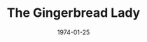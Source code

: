 ---
title: The Gingerbread Lady
date: 1974-01-25
closing_date: 1974-02-09
layout: productions
playbill:
Theatre: Theatre Jacksonville
Venue: Little Theatre
cast:
- Jimmy Perry: Marshall Grauer
- Manuel: Tom Rush
- Toby Landau: Betty Mastroianni
- Evy Meara: Mardie Kelly
- Polly Meara: Andrea Unger
- Lou Tanner: Ernie Mastroianni
crew:
- Director: Robert Knowles
- Scene Design: Hal Henderson
- Stage Manager: David West
- Lighting Design: Kelly Hart
- Light/Sound Technician: Doug Thomas
- Set Construction:
  - Kelly Hart
  - Steve Valliere
  - Mary Ellen Wofford
- Properties:
  - Mary Ellen Wofford
  - Terra Allen
  - Nellie Coyle
  - Laurie Kaden
  - Katie Raven
- Costumes: Gert Berman
- Publicity: Diane Somerville
- Show Sign: Patrick Brodus
- Box Office:
  - Ann Dubow
  - Gert Berman
  - Pat Somers
external_links:
---